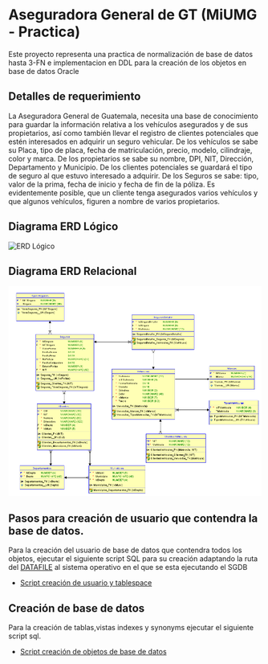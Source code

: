 # Aseguradora General de GT (MiUMG - Practica)
Este proyecto representa una practica de normalización de base de datos hasta 3-FN e implementacion en DDL para la creación de los objetos en base de datos Oracle

## Detalles de requerimiento
La Aseguradora General de Guatemala, necesita una base de conocimiento para guardar la
información relativa a los vehículos asegurados y de sus propietarios, así como también
llevar el registro de clientes potenciales que estén interesados en adquirir un seguro
vehicular. De los vehículos se sabe su Placa, tipo de placa, fecha de matriculación, precio,
modelo, cilindraje, color y marca. De los propietarios se sabe su nombre, DPI, NIT, Dirección,
Departamento y Municipio. De los clientes potenciales se guardará el tipo de seguro al que
estuvo interesado a adquirir. De los Seguros se sabe: tipo, valor de la prima, fecha de inicio
y fecha de fin de la póliza. Es evidentemente posible, que un cliente tenga asegurados varios
vehículos y que algunos vehículos, figuren a nombre de varios propietarios.

## Diagrama ERD Lógico

![ERD Lógico](Images/ERD%20L%C3%B3gico.jpg "ERD Lógico")

## Diagrama ERD Relacional

![ERD Relacional](Images/ERD%20-%20Relacional.png "ERD Relacional")


## Pasos para creación de usuario que contendra la base de datos.
Para la creación del usuario de base de datos que contendra todos los objetos, ejecutar el siguiente script SQL para su creación adaptando la ruta del [DATAFILE](https://docs.oracle.com/cd/A57673_01/DOC/server/doc/SCN73/ch4.htm) al sistema operativo en el que se esta ejecutando el SGDB

- [Script creación de usuario y tablespace](DDL/USER_DDL.sql)

## Creación de base de datos
Para la creación de tablas,vistas indexes y synonyms ejecutar el siguiente script sql.

- [Script creación de objetos de base de datos](DDL/CREATE_DDL.sql)
